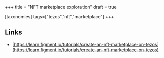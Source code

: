 +++
title = "NFT marketplace exploration"
draft = true

[taxonomies]
tags=["tezos","nft","marketplace"]
+++

## Links
- [https://learn.figment.io/tutorials/create-an-nft-marketplace-on-tezos](https://learn.figment.io/tutorials/create-an-nft-marketplace-on-tezos)
